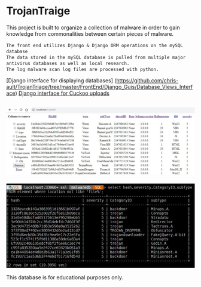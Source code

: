 # TrojanTraige
This project is built to organize a collection of malware in order to gain knowledge from commonalities between certain pieces of malware.

    The front end utilizes Django & Django ORM operations on the mySQL database
    The data stored in the mySQL database is pulled from multiple major antivirus databases as well as local research.
    The log malware scan log files are processed with python.

[Django interface for displaying databases] (https://github.com/chris-ault/TrojanTriage/tree/master/FrontEnd/Django_Guis/Database_Views_Interface)
[Django interface for Cuckoo uploads](https://github.com/chris-ault/TrojanTriage/tree/master/FrontEnd/Django_Guis/Cuckoo_JSON_fileUpload_Interface)

![Image of Flask GUI](https://github.com/chris-ault/TrojanTraige/blob/master/flask.JPG)
------------
![Image of SQL Results](https://github.com/chris-ault/TrojanTraige/blob/master/sql.JPG)

This database is for educational purposes only.
